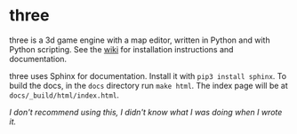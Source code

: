 # three

three is a 3d game engine with a map editor, written in Python and with Python scripting. See the [wiki](https://github.com/vanjac/three/wiki) for installation instructions and documentation.

three uses Sphinx for documentation. Install it with `pip3 install sphinx`. To build the docs, in the `docs` directory run `make html`. The index page will be at `docs/_build/html/index.html`.

*I don't recommend using this, I didn't know what I was doing when I wrote it.*
